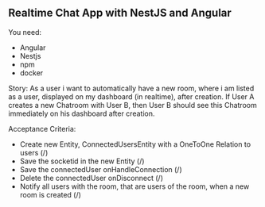 ## Realtime Chat App with NestJS and Angular

You need:

- Angular
- Nestjs
- npm
- docker

Story:
As a user i want to automatically have a new room, where i am listed as a user, displayed on my dashboard (in realtime), after creation.
If User A creates a new Chatroom with User B, then User B should see this Chatroom immediately on his dashboard after creation.

Acceptance Criteria:

- Create new Entity, ConnectedUsersEntity with a OneToOne Relation to users (/)
- Save the socketid in the new Entity (/)
- Save the connectedUser onHandleConnection (/)
- Delete the connectedUser onDisconnect (/)
- Notify all users with the room, that are users of the room, when a new room is created (/)
